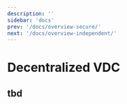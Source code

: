 ```yaml
---
description: ''
sidebar: 'docs'
prev: '/docs/overview-secure/'
next: '/docs/overview-independent/'
---
```


# Decentralized VDC

## tbd
